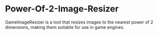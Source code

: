 # Power-Of-2-Image-Resizer
 GameImageResizer is a tool that resizes images to the nearest power of 2 dimensions, making them suitable for use in game engines.
